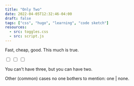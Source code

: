 ```yaml
---
title: "Only Two"
date: 2022-04-05T12:32:46-04:00
draft: false
tags: ["css", "hugo", "learning", "code sketch"]
resources:
  - src: toggles.css
  - src: script.js
---
```

<div class="main">
<p>
Fast, cheap, good. This much is true.
</p>

<p>
<label class="switch">
<input type="checkbox" id="s" value="yes" onchange="checkStates()">
<span class="slider" id="speed">
</span>
</label>

<label class="switch">
<input type="checkbox" id="c" value="yes" onchange="checkStates()">
<span class="slider" id="cost">
</span>
</label>
<label class="switch">
<input type="checkbox" id="q" value="yes" onchange="checkStates()">
<span class="slider" id="quality">
</span>
</label>
</p>
<p>
You can't have three, but you can have two.
</p>
<p class="unpopular-opinion">
Other (common) cases no one bothers to mention: one | none.
</p>

